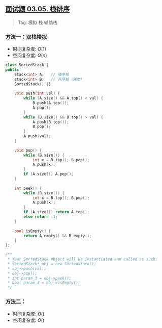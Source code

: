 ## [面试题 03.05. 栈排序](https://leetcode.cn/problems/sort-of-stacks-lcci/)

> Tag: 模拟 栈 辅助栈

### 方法一：双栈模拟
* 时间复杂度: ${O(1)}$
* 空间复杂度: ${O(n)}$
```cpp
class SortedStack {
public:
    stack<int> A;   // 降序栈
    stack<int> B;   // 升序栈（辅助）
    SortedStack() {}
    
    void push(int val) {
        while (A.size() && A.top() < val) {
            B.push(A.top());
            A.pop();
        }
        while (B.size() && B.top() > val) {
            A.push(B.top());
            B.pop();
        }
        A.push(val);
    }
    
    void pop() {
        while (B.size()) {
            int x = B.top(); B.pop();
            A.push(x);
        }
        if (A.size()) A.pop();
    }
    
    int peek() {
        while (B.size()) {
            int x = B.top(); B.pop();
            A.push(x);
        }
        if (A.size()) return A.top();
        else return -1;
    }
    
    bool isEmpty() {
        return A.empty() && B.empty();
    }
};

/**
 * Your SortedStack object will be instantiated and called as such:
 * SortedStack* obj = new SortedStack();
 * obj->push(val);
 * obj->pop();
 * int param_3 = obj->peek();
 * bool param_4 = obj->isEmpty();
 */
```

### 方法二：
* 时间复杂度: ${O()}$
* 空间复杂度: ${O()}$
```cpp

```